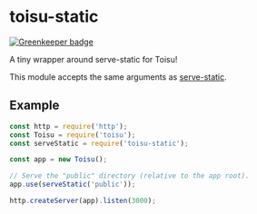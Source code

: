 # toisu-static

[![Greenkeeper badge](https://badges.greenkeeper.io/qubyte/toisu-static.svg)](https://greenkeeper.io/)

A tiny wrapper around serve-static for Toisu!

This module accepts the same arguments as
[serve-static](https://github.com/expressjs/serve-static).

## Example

```javascript
const http = require('http');
const Toisu = require('toisu');
const serveStatic = require('toisu-static');

const app = new Toisu();

// Serve the "public" directory (relative to the app root).
app.use(serveStatic('public'));

http.createServer(app).listen(3000);
```
